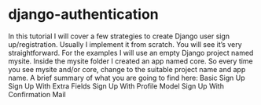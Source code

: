 # django-authentication
In this tutorial I will cover a few strategies to create Django user sign up/registration. Usually I implement it from scratch. You will see it’s very straightforward.  For the examples I will use an empty Django project named mysite. Inside the mysite folder I created an app named core. So every time you see mysite and/or core, change to the suitable project name and app name.  A brief summary of what you are going to find here:  Basic Sign Up Sign Up With Extra Fields Sign Up With Profile Model Sign Up With Confirmation Mail
